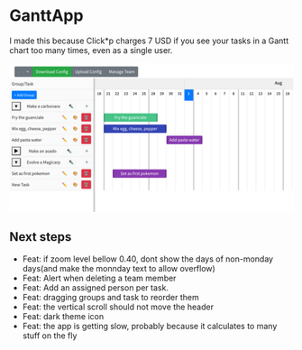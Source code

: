 # GanttApp

I made this because Click*p charges 7 USD if you see your tasks in a Gantt chart too many times, even as a single user.

![GanttApp Preview](assets/overview.png)


## Next steps
- Feat: if zoom level bellow 0.40, dont show the days of non-monday days(and make the monnday text to allow overflow)
- Feat: Alert when deleting a team member
- Feat: Add an assigned person per task.
- Feat: dragging groups and task to reorder them 
- Feat: the vertical scroll should not move the header
- Feat: dark theme icon
- Feat: the app is getting slow, probably because it calculates to many stuff on the fly

